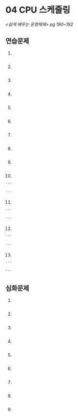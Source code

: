 # 04 CPU 스케줄링

*<쉽게 배우는 운영체제> pg 190~192*



## 연습문제

1. 

   ```
   
   ```

2. 

   ```
   
   ```

3. 

   ```
   
   ```

4. 

   ```
   
   ```

5. 

   ```
   
   ```

6. 

   ```
   
   ```

7. 

   ```
   
   ```

8. 

   ```
   
   ```

9. 

   ```
   
   ```

10. 

    ```
    
    ```

11. 

    ```
    
    ```

12. 

    ```
    
    ```

13. 

    ```
    
    ```



## 심화문제

1. 

   ```
   
   ```

2. 

   ```
   
   ```
   
3. 

   ```
   
   ```

4. 

   ```
   
   ```
   
5. 

   ```
   
   ```
   
6. 

   ```
   
   ```
   
7. 

   ```
   
   ```
   
8. 

   ```
   
   ```
   
9. 

   ```
   
   ```
   
   